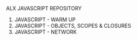 ALX JAVASCRIPT REPOSITORY

1. JAVASCRIPT - WARM UP
2. JAVASCRIPT - OBJECTS, SCOPES & CLOSURES
3. JAVASCRIPT - NETWORK



